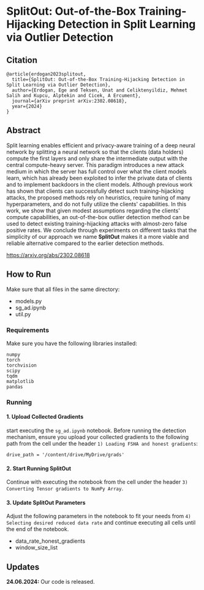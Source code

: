 # SplitOut: Out-of-the-Box Training-Hijacking Detection in Split Learning via Outlier Detection

## Citation
```
@article{erdogan2023splitout,
  title={SplitOut: Out-of-the-Box Training-Hijacking Detection in Split Learning via Outlier Detection},
  author={Erdogan, Ege and Teksen, Unat and Celiktenyildiz, Mehmet Salih and Kupcu, Alptekin and Cicek, A Ercument},
  journal={arXiv preprint arXiv:2302.08618},
  year={2024}
}
```

## Abstract

Split learning enables efficient and privacy-aware training of a deep neural network by splitting a neural network so that the clients (data holders) compute the first layers and only share the intermediate output with the central compute-heavy server. This paradigm introduces a new attack medium in which the server has full control over what the client models learn, which has already been exploited to infer the private data of clients and to implement backdoors in the client models. Although previous work has shown that clients can successfully detect such training-hijacking attacks, the proposed methods rely on heuristics, require tuning of many hyperparameters, and do not fully utilize the clients' capabilities. In this work, we show that given modest assumptions regarding the clients' compute capabilities, an out-of-the-box outlier detection method can be used to detect existing training-hijacking attacks with almost-zero false positive rates. We conclude through experiments on different tasks that the simplicity of our approach we name **SplitOut** makes it a more viable and reliable alternative compared to the earlier detection methods.

https://arxiv.org/abs/2302.08618

## How to Run 

Make sure that all files in the same directory:
- models.py
- sg_ad.ipynb
- util.py

### Requirements

Make sure you have the following libraries installed:

```
numpy
torch
torchvision
scipy
tqdm
matplotlib
pandas
```

### Running


#### 1. Upload Collected Gradients
start executing the `sg_ad.ipynb` notebook. Before running the detection mechanism, ensure you upload your collected gradients to the following path from the cell under the header `1) Loading FSHA and honest gradients`:
```
drive_path = '/content/drive/MyDrive/grads'
```

#### 2. Start Running SplitOut
Continue with executing the notebook from the cell under the header `3) Converting Tensor gradients to NumPy Array`. 

#### 3. Update SplitOut Parameters
Adjust the following parameters in the notebook to fit your needs from `4) Selecting desired reduced data rate` and continue executing all cells until the end of the notebook.

- data_rate_honest_gradients 
- window_size_list

## Updates

**24.06.2024:** Our code is released.
